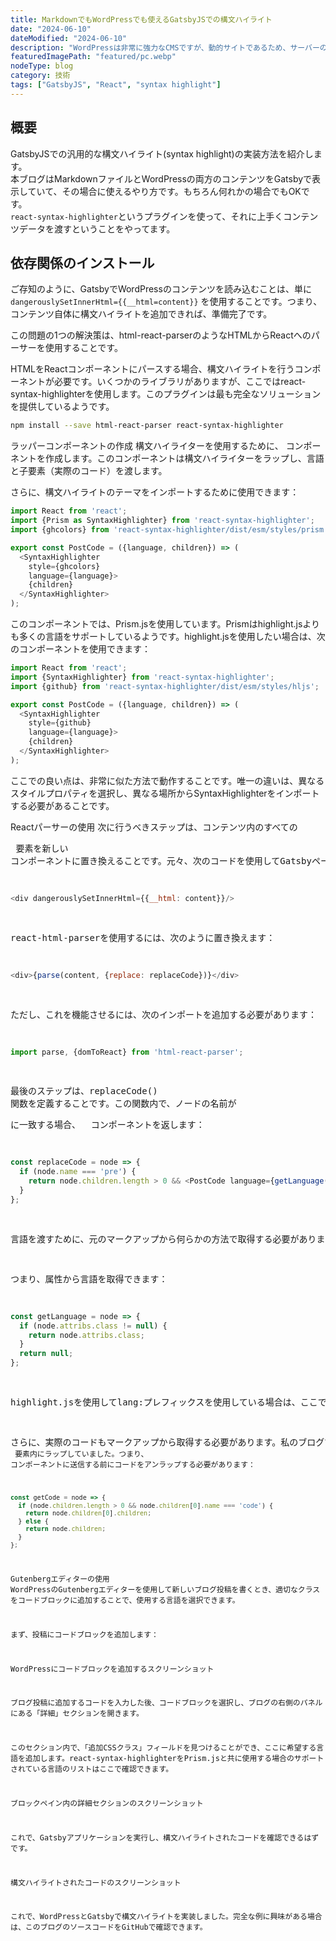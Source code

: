```yaml
---
title: MarkdownでもWordPressでも使えるGatsbyJSでの構文ハイライト
date: "2024-06-10"
dateModified: "2024-06-10"
description: "WordPressは非常に強力なCMSですが、動的サイトであるため、サーバーの保守やセキュリティ対策が必要です。一方、静的サイトジェネレーターであるGatsbyJSを使用すると、高速で安全なサイトを構築できます。本記事では、AWSにデプロイしていたWordPressサイトをGatsbyJSとGitHub Pagesを使用した静的サイトへ移行する手順を紹介します。"
featuredImagePath: "featured/pc.webp"
nodeType: blog
category: 技術
tags: ["GatsbyJS", "React", "syntax highlight"]
---
```


## 概要

GatsbyJSでの汎用的な構文ハイライト(syntax highlight)の実装方法を紹介します。  
本ブログはMarkdownファイルとWordPressの両方のコンテンツをGatsbyで表示していて、その場合に使えるやり方です。もちろん何れかの場合でもOKです。  
`react-syntax-highlighter`というプラグインを使って、それに上手くコンテンツデータを渡すということをやってます。

## 依存関係のインストール

ご存知のように、GatsbyでWordPressのコンテンツを読み込むことは、単に `dangerouslySetInnerHtml={{__html=content}}` を使用することです。つまり、コンテンツ自体に構文ハイライトを追加できれば、準備完了です。

この問題の1つの解決策は、html-react-parserのようなHTMLからReactへのパーサーを使用することです。

HTMLをReactコンポーネントにパースする場合、構文ハイライトを行うコンポーネントが必要です。いくつかのライブラリがありますが、ここではreact-syntax-highlighterを使用します。このプラグインは最も完全なソリューションを提供しているようです。

```bash
npm install --save html-react-parser react-syntax-highlighter
```

ラッパーコンポーネントの作成
構文ハイライターを使用するために、<PostCode/> コンポーネントを作成します。このコンポーネントは構文ハイライターをラップし、言語と子要素（実際のコード）を渡します。

さらに、構文ハイライトのテーマをインポートするために使用できます：

```javascript
import React from 'react';
import {Prism as SyntaxHighlighter} from 'react-syntax-highlighter';
import {ghcolors} from 'react-syntax-highlighter/dist/esm/styles/prism';

export const PostCode = ({language, children}) => (
  <SyntaxHighlighter
    style={ghcolors}
    language={language}>
    {children}
  </SyntaxHighlighter>
);
```
このコンポーネントでは、Prism.jsを使用しています。Prismはhighlight.jsよりも多くの言語をサポートしているようです。highlight.jsを使用したい場合は、次のコンポーネントを使用できます：

```javascript
import React from 'react';
import {SyntaxHighlighter} from 'react-syntax-highlighter';
import {github} from 'react-syntax-highlighter/dist/esm/styles/hljs';

export const PostCode = ({language, children}) => (
  <SyntaxHighlighter
    style={github}
    language={language}>
    {children}
  </SyntaxHighlighter>
);
```
ここでの良い点は、非常に似た方法で動作することです。唯一の違いは、異なるスタイルプロパティを選択し、異なる場所からSyntaxHighlighterをインポートする必要があることです。

Reactパーサーの使用
次に行うべきステップは、コンテンツ内のすべての <pre/> 要素を新しい <PostCode/> コンポーネントに置き換えることです。元々、次のコードを使用してGatsbyページテンプレートにコンテンツを挿入していました：

```javascript
<div dangerouslySetInnerHtml={{__html: content}}/>
```
react-html-parserを使用するには、次のように置き換えます：

```javascript
<div>{parse(content, {replace: replaceCode})}</div>
```
ただし、これを機能させるには、次のインポートを追加する必要があります：

```javascript
import parse, {domToReact} from 'html-react-parser';
```
最後のステップは、replaceCode() 関数を定義することです。この関数内で、ノードの名前が <pre/> に一致する場合、 <PostCode/> コンポーネントを返します：

```javascript
const replaceCode = node => {
  if (node.name === 'pre') {
    return node.children.length > 0 && <PostCode language={getLanguage(node)}>{domToReact(getCode(node))}</PostCode>;
  }
};
```
言語を渡すために、元のマークアップから何らかの方法で取得する必要があります。私のWordPressサイトでは、言語をクラス名として定義し、構文ハイライターがそれをピックアップしていました。

つまり、属性から言語を取得できます：

```javascript
const getLanguage = node => {
  if (node.attribs.class != null) {
    return node.attribs.class;
  }
  return null;
};
```
highlight.jsを使用してlang:プレフィックスを使用している場合は、ここでこのプレフィックスをフィルタリングします。

さらに、実際のコードもマークアップから取得する必要があります。私のブログでは、すべてのコードを <code/> 要素内にラップしていました。つまり、 <PostCode/> コンポーネントに送信する前にコードをアンラップする必要があります：

```javascript
const getCode = node => {
  if (node.children.length > 0 && node.children[0].name === 'code') {
    return node.children[0].children;
  } else {
    return node.children;
  }
};
```
Gutenbergエディターの使用
WordPressのGutenbergエディターを使用して新しいブログ投稿を書くとき、適切なクラスをコードブロックに追加することで、使用する言語を選択できます。

まず、投稿にコードブロックを追加します：

WordPressにコードブロックを追加するスクリーンショット

ブログ投稿に追加するコードを入力した後、コードブロックを選択し、ブログの右側のパネルにある「詳細」セクションを開きます。

このセクション内で、「追加CSSクラス」フィールドを見つけることができ、ここに希望する言語を追加します。react-syntax-highlighterをPrism.jsと共に使用する場合のサポートされている言語のリストはここで確認できます。

ブロックペイン内の詳細セクションのスクリーンショット

これで、Gatsbyアプリケーションを実行し、構文ハイライトされたコードを確認できるはずです。

構文ハイライトされたコードのスクリーンショット

これで、WordPressとGatsbyで構文ハイライトを実装しました。完全な例に興味がある場合は、このブログのソースコードをGitHubで確認できます。
